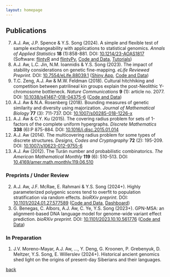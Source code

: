 ```yaml
---
layout: homepage
---
```


## Publications

7. A.J. Aw, J.P. Spence & Y.S. Song (2024). A simple and flexible test of sample exchangeability with applications to statistical genomics. *Annals of Applied Statistics* **18** (1):858-881. DOI: [10.1214/23-AOAS1817](https://doi.org/10.1214/23-AOAS1817) (Software: [flintyR](https://cran.rstudio.com/web/packages/flintyR/index.html) and [flintyPy](https://pypi.org/project/flintypy/), [Code and Data](https://github.com/songlab-cal/flinty), [Tutorials](https://alanaw1.github.io/flintyR/))
6. A.J. Aw, L.C. Jin, N.M. Ioannidis & Y.S. Song (2023). The impact of stability considerations on genetic fine-mapping. *eLife Reviewed Preprint*. DOI: [10.7554/eLife.88039.1](https://doi.org/10.7554/eLife.88039.1) ([Shiny App](https://alan-aw.shinyapps.io/stability_v0/), [Code and Data](https://github.com/songlab-cal/StableFM))
5. T.C. Zeng, A.J. Aw & M.W. Feldman (2018). Cultural hitchhiking and competition between patrilineal kin groups explain the post-Neolithic Y-chromosome bottleneck. *Nature Communications* **9** (1): article no. 2077. DOI: [10.1038/s41467-018-04375-6](https://doi.org/10.1038/s41467-018-04375-6) ([Code and Data](https://github.com/alanaw1/CulturalHitchhiking))
4. A.J. Aw & N.A. Rosenberg (2018). Bounding measures of genetic similarity and diversity using majorization. *Journal of Mathematical Biology* **77** (3): 711-737. DOI: [10.1007/s00285-018-1226-x](https://doi.org/10.1007/s00285-018-1226-x) 
3. A.J. Aw & C.Y. Ku (2015). The covering radius problem for sets of 1-factors of the complete uniform hypergraphs. *Discrete Mathematics* **338** (6):P 875-884. DOI: [10.1016/j.disc.2015.01.014](https://doi.org/10.1016/j.disc.2015.01.014)
2. A.J. Aw (2014). The multicovering radius problem for some types of discrete structures. *Designs, Codes and Cryptography* **72** (2): 195-209. DOI: [10.1007/s10623-012-9755-6](https://doi.org/10.1007/s10623-012-9755-6)
1. A.J. Aw (2012). The Turán number and probabilistic combinatorics. *The American Mathematical Monthly* **119** (6): 510-513. DOI: [10.4169/amer.math.monthly.119.06.510](https://doi.org/10.4169/amer.math.monthly.119.06.510)

### Preprints / Under Review

2. A.J. Aw, J.F. McRae, E. Rahmani & Y.S. Song (2024+). Highly parameterized polygenic scores tend to overfit to population stratification via random effects. *bioRXiv preprint*. DOI: [10.1101/2024.01.27.577589](https://doi.org/10.1101/2024.01.27.577589) ([Code and Data](https://github.com/songlab-cal/StratPGS), [Dashboard](https://alan-aw.shinyapps.io/stratPGS_v0/))
1. G. Benegas, C. Albors, A.J. Aw, C. Ye, Y.S. Song (2023+). GPN-MSA: an alignment-based DNA language model for genome-wide variant effect prediction. *bioRXiv preprint*. DOI: [10.1101/2023.10.10.561776](https://doi.org/10.1101/2023.10.10.561776) ([Code and Data](https://github.com/songlab-cal/gpn#gpn-msa))

### In Preparation

1. J.V. Moreno-Mayar, A.J. Aw, ..., Y. Deng, G. Kroonen, P. Grebenyuk, D. Meltzer, Y.S. Song, E. Willerslev (2024+). Historical ancient genomics shed light on the origins of present-day Siberians and their languages.


[back](./)